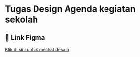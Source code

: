 # Tugas Design Agenda kegiatan sekolah

## 📌 Link Figma
[Klik di sini untuk melihat desain](https://www.figma.com/design/bjeg0SBgmLmMxzO8s5dRAV/desain?node-id=65-28&t=jj5518vnWvXgV0ok-1)
